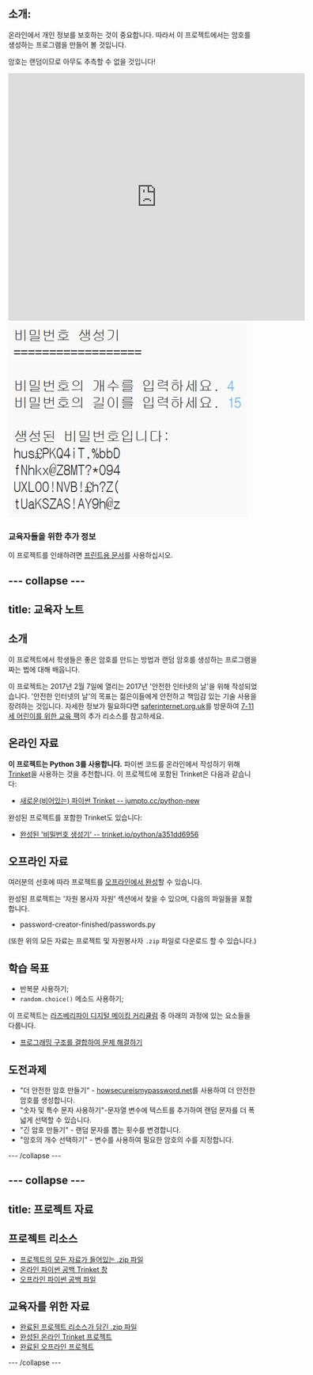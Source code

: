 ## 소개:

온라인에서 개인 정보를 보호하는 것이 중요합니다. 따라서 이 프로젝트에서는 암호를 생성하는 프로그램을 만들어 볼 것입니다.

암호는 랜덤이므로 아무도 추측할 수 없을 것입니다!

<div class="trinket">
  <iframe src="https://trinket.io/embed/python/a351dd6956?outputOnly=true&start=result" width="600" height="500" frameborder="0" marginwidth="0" marginheight="0" allowfullscreen>
  </iframe>
  <img src="images/passwords-finished.png">
</div>

### 교육자들을 위한 추가 정보

이 프로젝트를 인쇄하려면 [프린트용 문서](https://projects.raspberrypi.org/ko-KR/projects/password-generator/print)를 사용하십시오.


--- collapse ---
---
title: 교육자 노트
---


## 소개

이 프로젝트에서 학생들은 좋은 암호를 만드는 방법과 랜덤 암호를 생성하는 프로그램을 짜는 법에 대해 배웁니다.

이 프로젝트는 2017년 2월 7일에 열리는 2017년 '안전한 인터넷의 날'을 위해 작성되었습니다. '안전한 인터넷의 날'의 목표는 젊은이들에게 안전하고 책임감 있는 기술 사용을 장려하는 것입니다. 자세한 정보가 필요하다면 [saferinternet.org.uk](https://www.saferinternet.org.uk/)를 방문하여 [7-11세 어린이를 위한 교육 팩](https://d1afx9quaogywf.cloudfront.net/cdn/farfuture/_-EgL7dYtxtypvvDcNCE53bYE-OMfdH59vaJ5XPcoG4/mtime:1483547665/sites/default/files/SID2017%20Education%20Pack%20for%207-11%20year%20olds_0.zip)의 추가 리소스를 참고하세요.

## 온라인 자료

__이 프로젝트는 Python 3를 사용합니다.__ 파이썬 코드를 온라인에서 작성하기 위해 [Trinket](https://trinket.io/)을 사용하는 것을 추천합니다. 이 프로젝트에 포함된 Trinket은 다음과 같습니다:

+ [새로운(비어있는) 파이썬 Trinket -- jumpto.cc/python-new](http://jumpto.cc/python-new)

완성된 프로젝트를 포함한 Trinket도 있습니다:

+ [완성된 '비밀번호 생성기' -- trinket.io/python/a351dd6956](https://trinket.io/python/a351dd6956)

## 오프라인 자료
여러분의 선호에 따라 프로젝트를 [오프라인에서 완성](https://www.codeclubprojects.org/en-GB/resources/python-working-offline/)할 수 있습니다.

완성된 프로젝트는 '자원 봉사자 자원' 섹션에서 찾을 수 있으며, 다음의 파일들을 포함합니다.

+ password-creator-finished/passwords.py

(또한 위의 모든 자료는 프로젝트 및 자원봉사자 `.zip` 파일로 다운로드 할 수 있습니다.)

## 학습 목표
+ 반복문 사용하기;
+ `random.choice()` 메소드 사용하기;

이 프로젝트는 [라즈베리파이 디지털 메이킹 커리큘럼](http://rpf.io/curriculum) 중 아래의 과정에 있는 요소들을 다룹니다.

+ [프로그래밍 구조를 결합하여 문제 해결하기](https://www.raspberrypi.org/curriculum/programming/builder)

## 도전과제
+ "더 안전한 암호 만들기" - <a href="https://howsecureismypassword.net/" target="_blank">howsecureismypassword.net</a>를 사용하여 더 안전한 암호를 생성합니다.
+ "숫자 및 특수 문자 사용하기"-문자열 변수에 텍스트를 추가하여 랜덤 문자를 더 폭넓게 선택할 수 있습니다.
+ "긴 암호 만들기" - 랜덤 문자를 뽑는 횟수를 변경합니다.
+ "암호의 개수 선택하기" - 변수를 사용하여 필요한 암호의 수를 지정합니다.

--- /collapse ---


--- collapse ---
---
title: 프로젝트 자료
---
## 프로젝트 리소스
* [프로젝트의 모든 자료가 들어있는 .zip 파일](resources/password-generator-resources.zip)
* [온라인 파이썬 공백 Trinket 창](http://jumpto.cc/python-new)
* [오프라인 파이썬 공백 파일](resources/new-new.py)

## 교육자를 위한 자료
* [완료된 프로젝트 리소스가 담긴 .zip 파일](resources/password-generator-finished.zip)
* [완성된 온라인 Trinket 프로젝트](https://trinket.io/python/a351dd6956)
* [완료된 오프라인 프로젝트](resources/password-generator-finished-passwords.py)

--- /collapse ---
